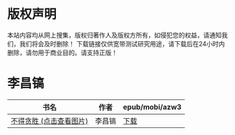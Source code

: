 # 版权声明

本站内容均从网上搜集，版权归著作人及版权方所有，如侵犯您的权益，请通知我们，我们将会及时删除！ 下载链接仅供宽带测试研究用途，请下载后在24小时内删除，请勿用于商业目的。请支持正版！

# 李昌镐

| 书名 | 作者 | epub/mobi/azw3 |
| --- | --- | --- |
| [不得贪胜 (点击查看图片)](https://www.dushupai.com/attachment/2024/06/04/33f5160e7f0e752a.jpg) | 李昌镐 | [下载](https://url89.ctfile.com/f/31084289-1357023190-b21759?p=8866) |
